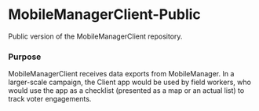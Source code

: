 # MobileManagerClient-Public
Public version of the MobileManagerClient repository.

### Purpose
MobileManagerClient receives data exports from MobileManager. In a larger-scale campaign, the Client app would be used by field workers, who would use the app as a checklist (presented as a map or an actual list) to track voter engagements.
